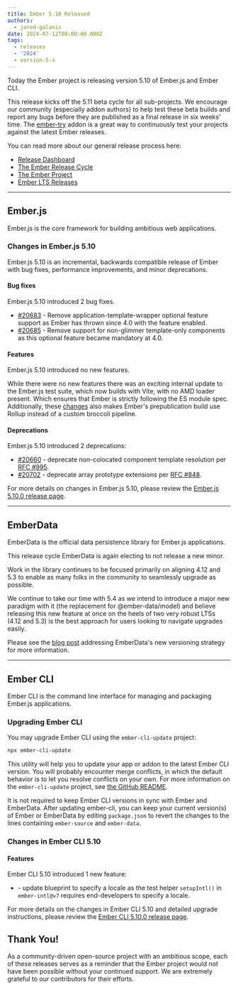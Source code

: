 ```yaml
---
title: Ember 5.10 Released
authors:
  - jared-galanis
date: 2024-07-12T00:00:00.000Z
tags:
  - releases
  - '2024'
  - version-5-x
---
```


Today the Ember project is releasing version 5.10 of Ember.js and Ember CLI.

This release kicks off the 5.11 beta cycle for all sub-projects. We encourage our community (especially addon authors) to help test these beta builds and report any bugs before they are published as a final release in six weeks' time. The [ember-try](https://github.com/ember-cli/ember-try) addon is a great way to continuously test your projects against the latest Ember releases.

You can read more about our general release process here:

- [Release Dashboard](http://emberjs.com/releases/)
- [The Ember Release Cycle](https://blog.emberjs.com/new-ember-release-process/)
- [The Ember Project](https://blog.emberjs.com/ember-project-at-2-0/)
- [Ember LTS Releases](https://blog.emberjs.com/announcing-embers-first-lts/)

---

## Ember.js

Ember.js is the core framework for building ambitious web applications.

### Changes in Ember.js 5.10

Ember.js 5.10 is an incremental, backwards compatible release of Ember with bug fixes, performance improvements, and minor deprecations.

#### Bug fixes

Ember.js 5.10 introduced 2 bug fixes.

- [#20683](https://github.com/emberjs/ember.js/pull/20683) - Remove application-template-wrapper optional feature support as Ember has thrown since 4.0 with the feature enabled.
- [#20685](https://github.com/emberjs/ember.js/pull/20685) - Remove support for non-glimmer template-only components as this optional feature became mandatory at 4.0.

#### Features

Ember.js 5.10 introduced no new features.

While there were no new features there was an exciting internal update to the Ember.js test suite, which now builds with Vite, with no AMD loader present. Which ensures that Ember is strictly following the ES module spec. Additionally, these [changes](https://github.com/emberjs/ember.js/pull/20675) also makes Ember's prepublication build use Rollup instead of a custom broccoli pipeline.

#### Deprecations

Ember.js 5.10 introduced 2 deprecations:

- [#20660](https://github.com/emberjs/ember.js/pull/20660) - deprecate non-colocated component template resolution per [RFC #995](https://rfcs.emberjs.com/id/0995-deprecate-non-colocated-components).
- [#20702](https://github.com/emberjs/ember.js/pull/20702) - deprecate array prototype extensions per [RFC #848](https://rfcs.emberjs.com/id/0848-deprecate-array-prototype-extensions/).

For more details on changes in Ember.js 5.10, please review the [Ember.js 5.10.0 release page](https://github.com/emberjs/ember.js/releases/tag/v5.10.0).

---

## EmberData

EmberData is the official data persistence library for Ember.js applications.

This release cycle EmberData is again electing to not release a new minor.

Work in the library continues to be focused primarily on aligning 4.12 and 5.3 to enable as many folks in the community to seamlessly upgrade as possible.

<!-- alex ignore easy -->

We continue to take our time with 5.4 as we intend to introduce a major new paradigm with it (the replacement for @ember-data/model) and believe releasing this new feature at once on the heels of two very robust LTSs (4.12 and 5.3) is the best approach for users looking to navigate upgrades easily.

Please see the [blog post](https://blog.emberjs.com/updates-to-ember-data-versioning-strategy) addressing EmberData's new versioning strategy for more information.

---

## Ember CLI

Ember CLI is the command line interface for managing and packaging Ember.js applications.

### Upgrading Ember CLI

You may upgrade Ember CLI using the `ember-cli-update` project:

```bash
npx ember-cli-update
```

This utility will help you to update your app or addon to the latest Ember CLI version. You will probably encounter merge conflicts, in which the default behavior is to let you resolve conflicts on your own. For more information on the `ember-cli-update` project, see [the GitHub README](https://github.com/ember-cli/ember-cli-update).

It is not required to keep Ember CLI versions in sync with Ember and EmberData. After updating ember-cli, you can keep your current version(s) of Ember or EmberData by editing `package.json` to revert the changes to the lines containing `ember-source` and `ember-data`.

### Changes in Ember CLI 5.10

#### Features

Ember CLI 5.10 introduced 1 new feature:

- [](https://github.com/ember-cli/ember-cli/pull/10464) - update blueprint to specify a locale as the test helper `setupIntl()` in `ember-intl@v7` requires end-developers to specify a locale.

For more details on the changes in Ember CLI 5.10 and detailed upgrade
instructions, please review the [Ember CLI 5.10.0 release page](https://github.com/ember-cli/ember-cli/releases/tag/v5.10.0).

## Thank You!

As a community-driven open-source project with an ambitious scope, each of these releases serves as a reminder that the Ember project would not have been possible without your continued support. We are extremely grateful to our contributors for their efforts.
